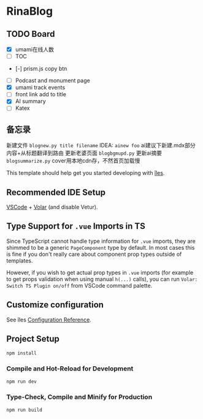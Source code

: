 # RinaBlog

## TODO Board
- [x] umami在线人数
- [ ] TOC
- [-] prism.js copy btn
- [ ] Podcast and monument page
- [x] umami track events
- [ ] front link add to title
- [x] AI summary
- [ ] Katex

## 备忘录
新建文件 `blognew.py title filename` 
IDEA: `ainew foo` ai建议下新建.mdx部分内容+从标题翻译到路由 
更新老婆页面 `blogbgmupd.py` 
更新ai摘要 `blogsummarize.py` 
cover用本地cdn存，不然首页加载慢 


[îles]: https://github.com/ElMassimo/iles
[configuration reference]: https://iles-docs.netlify.app/config

This template should help get you started developing with [îles].

## Recommended IDE Setup

[VSCode](https://code.visualstudio.com/) + [Volar](https://marketplace.visualstudio.com/items?itemName=johnsoncodehk.volar) (and disable Vetur).

## Type Support for `.vue` Imports in TS

Since TypeScript cannot handle type information for `.vue` imports, they are shimmed to be a generic `PageComponent` type by default. In most cases this is fine if you don't really care about component prop types outside of templates.

However, if you wish to get actual prop types in `.vue` imports (for example to get props validation when using manual `h(...)` calls), you can run `Volar: Switch TS Plugin on/off` from VSCode command palette.

## Customize configuration

See îles [Configuration Reference].

## Project Setup

```sh
npm install
```

### Compile and Hot-Reload for Development

```sh
npm run dev
```

### Type-Check, Compile and Minify for Production

```sh
npm run build
```

